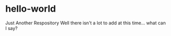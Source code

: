 # hello-world
Just Another Respository
Well there isn't a lot to add at this time... what can I say?
